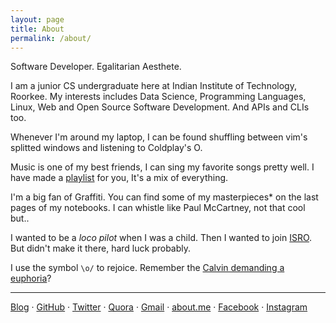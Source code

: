 ```yaml
---
layout: page
title: About
permalink: /about/
---
```


<p class="message">
  Software Developer. Egalitarian Aesthete.
</p>

I am a junior CS undergraduate here at Indian Institute of Technology, Roorkee.
My interests includes Data Science, Programming Languages, Linux, Web and Open Source Software Development. And APIs and CLIs too.

Whenever I'm around my laptop, I can be found shuffling between vim's splitted windows and listening to Coldplay's O.

Music is one of my best friends, I can sing my favorite songs pretty well. I have made a [playlist](https://www.youtube.com/playlist?list=PL5hSueDZEA0FsDlDeAtBLYAHyr4-dlr9u) for you, It's a mix of everything.

I'm a big fan of Graffiti. You can find some of my masterpieces* on the last pages of my notebooks. I can whistle like Paul McCartney, not that cool but..

I wanted to be a *loco pilot* when I was a child. Then I wanted to join [ISRO](http://www.isro.gov.in/). But didn't make it there, hard luck probably.

I use the symbol `\o/` to rejoice. Remember the [Calvin demanding a euphoria](http://bit.ly/calvin-euphoria)?

---

[Blog]({{site.baseurl}}blog) · [GitHub](https://github.com/pravj) · [Twitter](https://twitter.com/hackpravj) · [Quora](http://www.quora.com/Pravendra-Singh-Rathore) · [Gmail](<mailto:hackpravj@gmail.com>) · [about.me](https://about.me/pravj) · [Facebook](https://facebook.com/hackpravj) · [Instagram](https://instagram.com/pravj)
